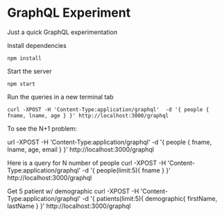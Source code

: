 # GraphQL Experiment

Just a quick GraphQL experimentation

Install dependencies

`npm install`

Start the server

`npm start`

Run the queries in a new terminal tab

`curl -XPOST -H 'Content-Type:application/graphql'  -d '{ people { fname, lname, age } }' http://localhost:3000/graphql`

To see the N+1 problem:

url -XPOST -H 'Content-Type:application/graphql' -d '{ people { fname, lname, age, email }  }' http://localhost:3000/graphql

Here is a query for N number of people
curl -XPOST -H 'Content-Type:application/graphql'  -d '{ people(limit:5){ fname } }' http://localhost:3000/graphql

Get 5 patient w/ demographic
curl -XPOST -H 'Content-Type:application/graphql'  -d '{ patients(limit:5){ demographic{ firstName, lastName } }' http://localhost:3000/graphql

